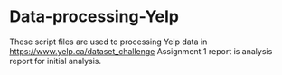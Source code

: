 # Data-processing-Yelp
These script files are used to processing Yelp data in https://www.yelp.ca/dataset_challenge
Assignment 1 report is analysis report for initial analysis.
